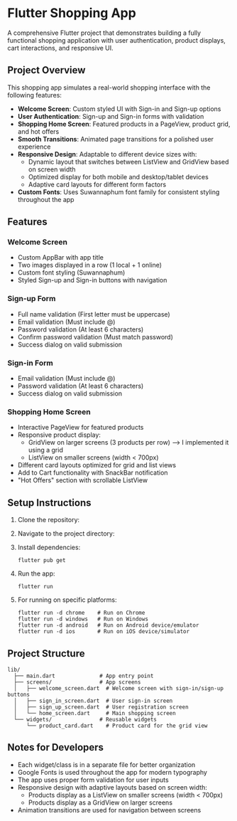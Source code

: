 # Flutter Shopping App

A comprehensive Flutter project that demonstrates building a fully functional shopping application with user authentication, product displays, cart interactions, and responsive UI.

## Project Overview

This shopping app simulates a real-world shopping interface with the following features:

- **Welcome Screen**: Custom styled UI with Sign-in and Sign-up options
- **User Authentication**: Sign-up and Sign-in forms with validation
- **Shopping Home Screen**: Featured products in a PageView, product grid, and hot offers
- **Smooth Transitions**: Animated page transitions for a polished user experience
- **Responsive Design**: Adaptable to different device sizes with:
  - Dynamic layout that switches between ListView and GridView based on screen width
  - Optimized display for both mobile and desktop/tablet devices
  - Adaptive card layouts for different form factors
- **Custom Fonts**: Uses Suwannaphum font family for consistent styling throughout the app

## Features

### Welcome Screen
- Custom AppBar with app title
- Two images displayed in a row (1 local + 1 online)
- Custom font styling (Suwannaphum)
- Styled Sign-up and Sign-in buttons with navigation

### Sign-up Form
- Full name validation (First letter must be uppercase)
- Email validation (Must include @)
- Password validation (At least 6 characters)
- Confirm password validation (Must match password)
- Success dialog on valid submission

### Sign-in Form
- Email validation (Must include @)
- Password validation (At least 6 characters)
- Success dialog on valid submission

### Shopping Home Screen
- Interactive PageView for featured products
- Responsive product display:
  - GridView on larger screens (3 products per row)
  --> I implemented it using a grid 
  - ListView on smaller screens (width < 700px)
- Different card layouts optimized for grid and list views
- Add to Cart functionality with SnackBar notification
- "Hot Offers" section with scrollable ListView

## Setup Instructions

1. Clone the repository:
   
2. Navigate to the project directory:
  
3. Install dependencies:
   ```
   flutter pub get
   ```

4. Run the app:
   ```
   flutter run
   ```

5. For running on specific platforms:
   ```
   flutter run -d chrome    # Run on Chrome
   flutter run -d windows   # Run on Windows
   flutter run -d android   # Run on Android device/emulator
   flutter run -d ios       # Run on iOS device/simulator
   ```

## Project Structure

```
lib/
  ├── main.dart              # App entry point
  ├── screens/               # App screens
  │   ├── welcome_screen.dart  # Welcome screen with sign-in/sign-up buttons
  │   ├── sign_in_screen.dart  # User sign-in screen
  │   ├── sign_up_screen.dart  # User registration screen
  │   └── home_screen.dart     # Main shopping screen
  └── widgets/               # Reusable widgets
      └── product_card.dart    # Product card for the grid view
```

## Notes for Developers

- Each widget/class is in a separate file for better organization
- Google Fonts is used throughout the app for modern typography
- The app uses proper form validation for user inputs
- Responsive design with adaptive layouts based on screen width:
  - Products display as a ListView on smaller screens (width < 700px)
  - Products display as a GridView on larger screens
- Animation transitions are used for navigation between screens
